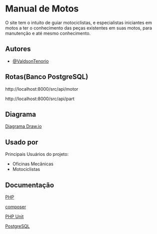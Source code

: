
# Manual de Motos

O site tem o intuito de guiar motociclistas, e especialistas iniciantes em motos a ter o conhecimento das peças existentes em suas motos, para manutenção e até mesmo conhecimento.

## Autores

- [@ValdsonTenorio](https://github.com/ValdsonTenorio)


## Rotas(Banco PostgreSQL)

http://localhost:8000/src/api/motor

http://localhost:8000/src/api/part
## Diagrama


[Diagrama Draw.io](https://drive.google.com/file/d/1mUV9jCtnb-vYhszYj9jVJ_i8yFYv1Vaf/view?usp=sharing)


## Usado por

Principais Usuários do projeto:

- Oficinas Mecânicas
- Motociclistas


## Documentação


[PHP](https://www.php.net/docs.php)

[composer](https://getcomposer.org/download/)

[PHP Unit]()

[PostgreSQL]()


